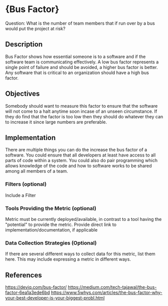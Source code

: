 # {Bus Factor}

Question: What is the number of team members that if run over by a bus would put the project at risk?

## Description
Bus Factor shows how essential someone is to a software and if the software team is communicating effectively. A low bus factor represents a single point of failure and should be avoided, a higher bus factor is better. Any software that is critical to an organization should have a high bus factor.

## Objectives
Somebody should want to measure this factor to ensure that the software will not come to a halt anytime soon incase of an unseen circumstance. If they do find that the factor is too low then they should do whatever they can to increase it since large numbers are preferable. 

## Implementation
There are multiple things you can do the increase the bus factor of a software. You could ensure that all developers at least have access to all parts of code within a system. You could also do pair programming which allows knowledge of the code and how to software works to be shared among all members of a team.

### Filters (optional)
Include a Filter

### Tools Providing the Metric (optional)
Metric must be currently deployed/available, in contrast to a tool having the "potential" to provide the metric. Provide direct link to implementation/documentation, if applicable

### Data Collection Strategies (Optional)
If there are several different ways to collect data for this metric, list them here.
This may include expressing a metric in different ways.

## References
https://deviq.com/bus-factor/
https://medium.com/tech-tajawal/the-bus-factor-6ea1a3ede6bd
https://www.5whys.com/articles/the-bus-factor-why-your-best-developer-is-your-biggest-probl.html
```
